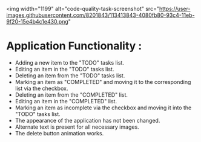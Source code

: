 <img 
  width="1199" 
  alt="code-quality-task-screenshot" 
  src="https://user-images.githubusercontent.com/8201843/113413843-4080fb80-93c4-11eb-9f20-15e4b4c1e430.png"
>

# Application Functionality :

- Adding a new item to the "TODO" tasks list.
- Editing an item in the "TODO" tasks list.
- Deleting an item from the "TODO" tasks list.
- Marking an item as "COMPLETED" and moving it to the corresponding list via the checkbox.
- Deleting an item from the "COMPLETED" list.
- Editing an item in the "COMPLETED" list.
- Marking an item as incomplete via the checkbox and moving it into the "TODO" tasks list.
- The appearance of the application has not been changed.
- Alternate text is present for all necessary images.
- The delete button animation works.
